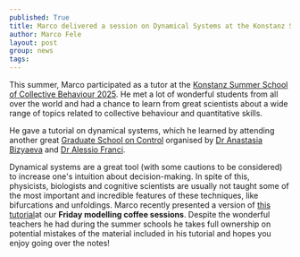 ```yaml
---
published: True
title: Marco delivered a session on Dynamical Systems at the Konstanz School of Collective Behaviour
author: Marco Fele
layout: post
group: news
tags: 
---
```


This summer, Marco participated as a tutor at the [Konstanz Summer School of Collective Behaviour 2025](https://www.exc.uni-konstanz.de/kscb/). He met a lot of wonderful students from all over the world and had a chance to learn from great scientists about a wide range of topics related to collective behaviour and quantitative skills. 

He gave a tutorial on dynamical systems, which he learned by attending another great [Graduate School on Control](http://www.eeci-igsc.eu/doc/users/975/bib/2025/eeciigsc2025summaries.pdf) organised by [Dr Anastasia Bizyaeva](https://anastasiabzv.github.io/) and [Dr Alessio Franci](https://sites.google.com/site/francialessioac/).

Dynamical systems are a great tool (with some cautions to be considered) to increase one's intuition about decision-making. In spite of this, physicists, biologists and cognitive scientists are usually not taught some of the most important and incredible features of these techniques, like bifurcations and unfoldings. Marco recently presented a version of [this tutorial](https://github.com/MarcoFele98/KSCB_2025)at our **Friday modelling coffee sessions**. Despite the wonderful teachers he had during the summer schools he takes full ownership on potential mistakes of the material included in his tutorial and hopes you enjoy going over the notes!
